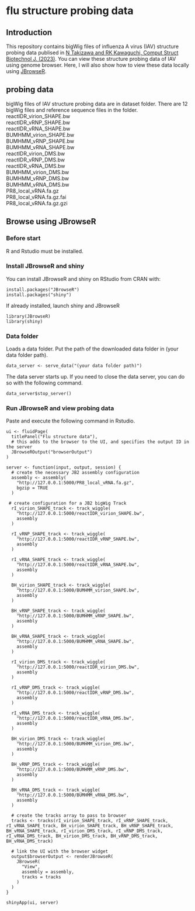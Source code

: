 # flu structure probing data 
## Introduction
This repository contains bigWig files of influenza A virus (IAV) structure probing data publised in [N Takizawa and RK Kawaguchi, Comput Struct Biotechnol J. (2023)](https://www.sciencedirect.com/science/article/pii/S2001037023003926).
You can view these structure probing data of IAV using genome browser.
Here, I will also show how to view these data locally using [JBrowseR](https://gmod.github.io/JBrowseR/index.html).

## probing data
bigWig files of IAV structure probing data are in dataset folder. There are 12 bigWig files and reference sequence files in the folder.  
reactIDR_virion_SHAPE.bw  
reactIDR_vRNP_SHAPE.bw  
reactIDR_vRNA_SHAPE.bw  
BUMHMM_virion_SHAPE.bw  
BUMHMM_vRNP_SHAPE.bw  
BUMHMM_vRNA_SHAPE.bw  
reactIDR_virion_DMS.bw  
reactIDR_vRNP_DMS.bw  
reactIDR_vRNA_DMS.bw  
BUMHMM_virion_DMS.bw  
BUMHMM_vRNP_DMS.bw  
BUMHMM_vRNA_DMS.bw  
PR8_local_vRNA.fa.gz  
PR8_local_vRNA.fa.gz.fai  
PR8_local_vRNA.fa.gz.gzi

## Browse using JBrowseR
### Before start
R and Rstudio must be installed.

### Install JBrowseR and shiny
You can install JBrowseR and shiny on RStudio from CRAN with:
```
install.packages("JBrowseR")
install.packages("shiny")
```
If already installed, launch shiny and JBrowseR
```
library(JBrowseR)
library(shiny)
```

### Data folder
Loads a data folder. Put the path of the downloaded data folder in (your data folder path).
```
data_server <- serve_data("(your data folder path)")
```
The data server starts up. If you need to close the data server, you can do so with the following command.
```
data_server$stop_server()
```

### Run JBrowseR and view probing data
Paste and execute the following command in Rstudio.
```
ui <- fluidPage(
  titlePanel("Flu structure data"),
  # this adds to the browser to the UI, and specifies the output ID in the server
  JBrowseROutput("browserOutput")
)

server <- function(input, output, session) {
  # create the necessary JB2 assembly configuration
  assembly <- assembly(
    "http://127.0.0.1:5000/PR8_local_vRNA.fa.gz",
    bgzip = TRUE
  )

 # create configuration for a JB2 bigWig Track
  rI_virion_SHAPE_track <- track_wiggle(
    "http://127.0.0.1:5000/reactIDR_virion_SHAPE.bw",
    assembly
  )

  rI_vRNP_SHAPE_track <- track_wiggle(
    "http://127.0.0.1:5000/reactIDR_vRNP_SHAPE.bw",
    assembly
  )

  rI_vRNA_SHAPE_track <- track_wiggle(
    "http://127.0.0.1:5000/reactIDR_vRNA_SHAPE.bw",
    assembly
  )

  BH_virion_SHAPE_track <- track_wiggle(
    "http://127.0.0.1:5000/BUMHMM_virion_SHAPE.bw",
    assembly
  )

  BH_vRNP_SHAPE_track <- track_wiggle(
    "http://127.0.0.1:5000/BUMHMM_vRNP_SHAPE.bw",
    assembly
  )

  BH_vRNA_SHAPE_track <- track_wiggle(
    "http://127.0.0.1:5000/BUMHMM_vRNA_SHAPE.bw",
    assembly
  )

  rI_virion_DMS_track <- track_wiggle(
    "http://127.0.0.1:5000/reactIDR_virion_DMS.bw",
    assembly
  )

  rI_vRNP_DMS_track <- track_wiggle(
    "http://127.0.0.1:5000/reactIDR_vRNP_DMS.bw",
    assembly
  )

  rI_vRNA_DMS_track <- track_wiggle(
    "http://127.0.0.1:5000/reactIDR_vRNA_DMS.bw",
    assembly
  )

  BH_virion_DMS_track <- track_wiggle(
    "http://127.0.0.1:5000/BUMHMM_virion_DMS.bw",
    assembly
  )

  BH_vRNP_DMS_track <- track_wiggle(
    "http://127.0.0.1:5000/BUMHMM_vRNP_DMS.bw",
    assembly
  )

  BH_vRNA_DMS_track <- track_wiggle(
    "http://127.0.0.1:5000/BUMHMM_vRNA_DMS.bw",
    assembly
  )

  # create the tracks array to pass to browser
  tracks <- tracks(rI_virion_SHAPE_track, rI_vRNP_SHAPE_track, rI_vRNA_SHAPE_track, BH_virion_SHAPE_track, BH_vRNP_SHAPE_track, BH_vRNA_SHAPE_track, rI_virion_DMS_track, rI_vRNP_DMS_track, rI_vRNA_DMS_track, BH_virion_DMS_track, BH_vRNP_DMS_track, BH_vRNA_DMS_track)

  # link the UI with the browser widget
  output$browserOutput <- renderJBrowseR(
    JBrowseR(
      "View",
      assembly = assembly,
	  tracks = tracks
    )
  )
}

shinyApp(ui, server)
```
